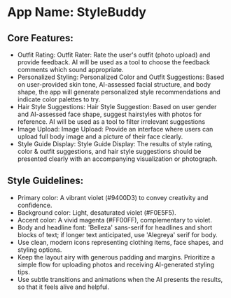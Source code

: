 # **App Name**: StyleBuddy

## Core Features:

- Outfit Rating: Outfit Rater: Rate the user's outfit (photo upload) and provide feedback. AI will be used as a tool to choose the feedback comments which sound appropriate.
- Personalized Styling: Personalized Color and Outfit Suggestions: Based on user-provided skin tone, AI-assessed facial structure, and body shape, the app will generate personalized style recommendations and indicate color palettes to try.
- Hair Style Suggestions: Hair Style Suggestion: Based on user gender and AI-assessed face shape, suggest hairstyles with photos for reference. AI will be used as a tool to filter irrelevant suggestions
- Image Upload: Image Upload: Provide an interface where users can upload full body image and a picture of their face clearly.
- Style Guide Display: Style Guide Display: The results of style rating, color & outfit suggestions, and hair style suggestions should be presented clearly with an accompanying visualization or photograph.

## Style Guidelines:

- Primary color: A vibrant violet (#9400D3) to convey creativity and confidence.
- Background color: Light, desaturated violet (#F0E5F5).
- Accent color: A vivid magenta (#FF00FF), complementary to violet.
- Body and headline font: 'Belleza' sans-serif for headlines and short blocks of text; if longer text anticipated, use 'Alegreya' serif for body.
- Use clean, modern icons representing clothing items, face shapes, and styling options.
- Keep the layout airy with generous padding and margins. Prioritize a simple flow for uploading photos and receiving AI-generated styling tips.
- Use subtle transitions and animations when the AI presents the results, so that it feels alive and helpful. 